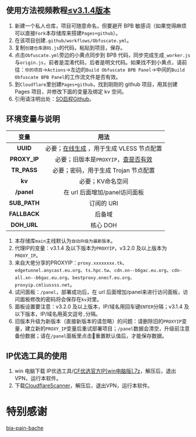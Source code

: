 ## 使用方法视频教程[≤v3.1.4版本](https://youtu.be/sWy9gCBA5Lo)
1. 新建一个私人仓库，项目可随意命名，但要避开 BPB 敏感词（如果觉得麻烦可以直接`Fork`本存储库来搭建`Pages+github`）。
2. 在该项目创建`.github/workflows/Obfuscate.yml`。
3. 复制`创建仓库源码.js`的代码，粘贴到项目，保存。
4. 点击`Obfuscate.yml`旁边的小黄点同步到 BPB 代码，同步完成生成`_worker.js`与`origin.js`，前者是混淆代码，后者是明文代码。如果找不到小黄点，请前往：`你的项目`→`Actions`→左边的`Build Obfuscate BPB Panel`→中间的`Build Obfuscate BPB Panel`的工作流文件是否有效。
7. 到`Cloudflare`里创建`Pages+github`，找到刚刚的 github 项目，用其创建 Pages 项目，并修改下面的变量及绑定 kv 空间。
8. 引用请注明出处：[SO启程Github](https://github.com/Setout8/Book-Pen-Book)。

## 环境变量与说明
| 变量  | 用法 |
| :-------------: | :-------------: |
| **UUID**  | 必要；[在线生成](https://1024tools.com/uuid) ，用于生成 VLESS 节点配置 |
| **PROXY_IP**  | 必要；旧版本是`PROXYIP`，[查是否有效](https://www.nslookup.io/domains/ts.hpc.tw/dns-records/#cloudflare)  |
| **TR_PASS**  | 必要；密码，用于生成 Trojan 节点配置  |
| **kv**  | 必要；KV命名空间  |
| **/panel**  | 在 url 后面增加/panel访问面板  |
| **SUB_PATH**  | 订阅的 URI  |
| **FALLBACK**  | 后备域 |
| **DOH_URL**  | 核心 DOH |
1. 本存储库`main`主线默认为`自动升级为最新版本`。
2. 代理IP的变量：v3.1.4 及以下版本为`PROXYIP`，v3.2.0 及以上版本为`PROXY_IP`。
3. 来自大佬分享的PROXYIP：`proxy.xxxxxxxx.tk`、`edgetunnel.anycast.eu.org`、`ts.hpc.tw`、`cdn.xn--b6gac.eu.org`、`cdn-all.xn--b6gac.eu.org`、`bestproxy.onecf.eu.org`、`proxyip.cmliussss.net`。
4. 试问面板：`/panel`，部署成功后，在 url 后面增加/panel来进行访问面板，访问面板修改的密码将会保存在`kv`对里。
5. 面板设置要注意：v3.2.0 及以上版本，IP/域名用回车键`ENTER`分隔；v3.1.4 及以下版本，IP/域名用英文逗号`,`分隔。
6. 旧版本升级为新版本（直接新版本的请忽略）的问题：请删除旧的`PROXYIP`变量，建立新的`PROXY_IP`变量后重试部署项目；`/panel`数据会清空，升级前注意备份数据；请在`/panel`面板里点击🔄重置默认值后，才能保存数据。

## IP优选工具的使用
1. win 电脑下载 IP优选工具/[CF优选官方IP[win电脑版].7z](https://github.com/Setout8/Book-Pen-Book/blob/main/IP%E4%BC%98%E9%80%89%E5%B7%A5%E5%85%B7/CF%E4%BC%98%E9%80%89%E5%AE%98%E6%96%B9IP%5Bwin%E7%94%B5%E8%84%91%E7%89%88%5D.7z)，解压后，退出VPN，运行本软件。
2. 下载[CloudflareScanner](https://github.com/bia-pain-bache/Cloudflare-Clean-IP-Scanner/releases/tag/v2.2.5)，解压后，退出VPN，运行本软件。

# 特别感谢
[bia-pain-bache](https://github.com/bia-pain-bache)
